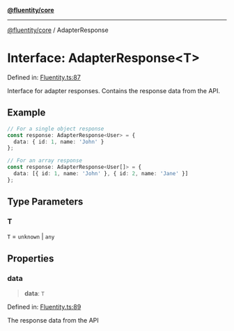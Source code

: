 [**@fluentity/core**](../README.md)

***

[@fluentity/core](../globals.md) / AdapterResponse

# Interface: AdapterResponse\<T\>

Defined in: [Fluentity.ts:87](https://github.com/cedricpierre/fluentity-core/blob/ceb8c2e825283d4d38a656900543c3fd011cff75/src/Fluentity.ts#L87)

Interface for adapter responses.
Contains the response data from the API.

## Example

```typescript
// For a single object response
const response: AdapterResponse<User> = {
  data: { id: 1, name: 'John' }
};

// For an array response
const response: AdapterResponse<User[]> = {
  data: [{ id: 1, name: 'John' }, { id: 2, name: 'Jane' }]
};
```

## Type Parameters

### T

`T` = `unknown` \| `any`

## Properties

### data

> **data**: `T`

Defined in: [Fluentity.ts:89](https://github.com/cedricpierre/fluentity-core/blob/ceb8c2e825283d4d38a656900543c3fd011cff75/src/Fluentity.ts#L89)

The response data from the API
